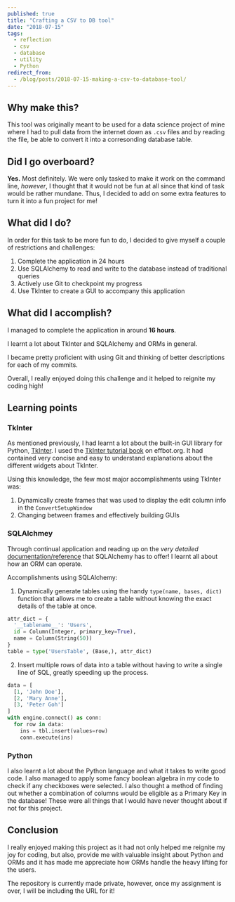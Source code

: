 ```yaml
---
published: true
title: "Crafting a CSV to DB tool"
date: "2018-07-15"
tags:
  - reflection
  - csv
  - database
  - utility
  - Python
redirect_from:
  - /blog/posts/2018-07-15-making-a-csv-to-database-tool/
---
```

## Why make this?
This tool was originally meant to be used for a data science project of mine where I had to pull data from the internet down as `.csv` files and by reading the file, be able to convert it into a corresonding database table.

## Did I go overboard?
**Yes.** Most definitely. We were only tasked to make it work on the command line, _however_, I thought that it would not be fun at all since that kind of task would be rather mundane. Thus, I decided to add on some extra features to turn it into a fun project for me!

## What did I do?
In order for this task to be more fun to do, I decided to give myself a couple of restrictions and challenges:

1. Complete the application in 24 hours 
2. Use SQLAlchemy to read and write to the database instead of traditional queries
3. Actively use Git to checkpoint my progress
4. Use TkInter to create a GUI to accompany this application

## What did I accomplish?
I managed to complete the application in around **16 hours**. 

I learnt a lot about TkInter and SQLAlchemy and ORMs in general. 

I became pretty proficient with using Git and thinking of better descriptions for each of my commits.

Overall, I really enjoyed doing this challenge and it helped to reignite my coding high!

## Learning points
### TkInter
As mentioned previously, I had learnt a lot about the built-in GUI library for Python, [TkInter](https://wiki.python.org/moin/TkInter). I used the [TkInter tutorial book](http://effbot.org/tkinterbook/) on effbot.org. It had contained very concise and easy to understand explanations about the different widgets about TkInter.

Using this knowledge, the few most major accomplishments using TkInter was:

1. Dynamically create frames that was used to display the edit column info in the `ConvertSetupWindow`
2. Changing between frames and effectively building GUIs

### SQLAlchmey
Through continual application and reading up on the *very detailed* [documentation/reference](https://docs.sqlalchemy.org/en/latest/) that SQLAlchemy has to offer! I learnt all about how an ORM can operate. 

Accomplishments using SQLAlchemy:

1. Dynamically generate tables using the handy `type(name, bases, dict)` function that allows me to create a table without knowing the exact details of the table at once.

```python
attr_dict = {
  '__tablename__': 'Users', 
  id = Column(Integer, primary_key=True),
  name = Column(String(50))
}
table = type('UsersTable', (Base,), attr_dict)
```

2. Insert multiple rows of data into a table without having to write a single line of SQL, greatly speeding up the process.

```python
data = [
  [1, 'John Doe'],
  [2, 'Mary Anne'],
  [3, 'Peter Goh']
]
with engine.connect() as conn:
  for row in data:
    ins = tbl.insert(values=row)
    conn.execute(ins)
```

### Python
I also learnt a lot about the Python language and what it takes to write good code. I also managed to apply some fancy boolean algebra in my code to check if any checkboxes were selected. I also thought a method of finding out whether a combination of columns would be eligible as a Primary Key in the database! These were all things that I would have never thought about if not for this project.

## Conclusion
I really enjoyed making this project as it had not only helped me reignite my joy for coding, but also, provide me with valuable insight about Python and ORMs and it has made me appreciate how ORMs handle the heavy lifting for the users.

The repository is currently made private, however, once my assignment is over, I will be including the URL for it!
